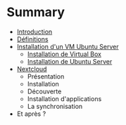 # Summary

* [Introduction](README.md)
* [Définitions](pages/definitions/definitions.md)
* [Installation d'un VM Ubuntu Server](pages/ubuntu/installation.md)
   * [Installation de Virtual Box](pages/ubuntu/installation_de_virtual_box.md)
   * [Installation de Ubuntu Server](pages/ubuntu/installation_de_ubuntu_server.md)
* [Nextcloud](pages/nextcloud/installation.md)
   * Présentation
   * Installation
   * Découverte
   * Installation d'applications
   * La synchronisation
* Et après ?

